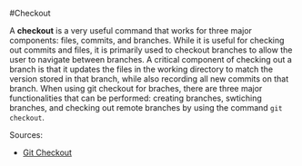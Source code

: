 #Checkout

A **checkout** is a very useful command that works for three major components: files, commits, and branches. While it is useful for checking out commits and files, it is primarily used to checkout branches to allow the user to navigate between branches. A critical component of checking out a branch is that it updates the files in the working directory to match the version stored in that branch, while also recording all new commits on that branch. When using git checkout for braches, there are three major functionalities that can be performed: creating branches, swtiching branches, and checking out remote branches by using the command `git checkout`. 


Sources:
* [Git Checkout](https://www.educba.com/git-checkout/)